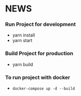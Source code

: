 # NEWS

### Run Project for development

- yarn install
- yarn start


### Build Project for production

- yarn build


### To run project with docker

- `docker-compose up -d --build`
